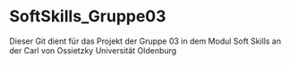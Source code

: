 # SoftSkills_Gruppe03

Dieser Git dient für das Projekt der Gruppe 03 in dem Modul Soft Skills an der Carl von Ossietzky Universität Oldenburg
